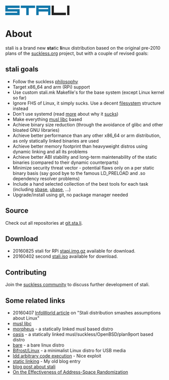 ![sta.li](logo.svg)

About
=====
stali is a brand new **sta**tic **li**nux distribution based on the original pre-2010
plans of the [suckless.org](//suckless.org) project, but with a couple of revised goals:

stali goals
-----------
* Follow the suckless [philosophy](//suckless.org/philosophy)
* Target x86\_64 and arm (RPi) support 
* Use custom stali.mk Makefile's for the base system (except Linux kernel so far)
* Ignore FHS of Linux, it simply sucks. Use a decent [filesystem](/filesystem) structure instead
* Don't use systemd (read [more](http://uselessd.darknedgy.net/ProSystemdAntiSystemd/)  about why it [sucks](//suckless.org/sucks/systemd))
* Make everything [musl libc](http://www.musl-libc.org/) based
* Achieve binary size reduction (through the avoidance of glibc and other bloated GNU libraries)
* Achieve better performance than any other x86\_64 or arm distribution, as only statically linked binaries are used
* Achieve better memory footprint than heavyweight distros using dynamic linking and all its problems
* Achieve better ABI stability and long-term maintenability of the static binaries (compared to their dynamic counterparts)
* Minimize security threat vector - potential flaws only on a per static binary basis (say good bye to the famous LD\_PRELOAD and .so dependency resolver problems)
* Include a hand selected collection of the best tools for each task (including [sbase](//core.suckless.org/sbase), [ubase](//core.suckless.org), ...)
* Upgrade/install using git, no package manager needed

Source
------
Check out all repositories at [git.sta.li](http://git.sta.li).

Download
--------
* 20160825 stali for RPi [stapi.img.gz](http://dl.sta.li/stapi.img.gz) available for download.
* 20160402 second [stali.iso](http://dl.sta.li/stali.iso) available for download.

Contributing
------------
Join the [suckless community](//suckless.org/community) to
discuss further development of stali.

Some related links
------------------
* 20160407 [InfoWorld article](http://www.infoworld.com/article/3048737/open-source-tools/stali-distribution-smashes-assumptions-about-linux.html) on "Stali distribution smashes assumptions about Linux"
* [musl libc](http://www.musl-libc.org/)
* [morpheus](http://morpheus.2f30.org/) - a statically linked musl based distro
* [oasis](https://github.com/michaelforney/oasis) - a statically linked musl/suckless/OpenBSD/plan9port based distro
* [bare](http://bare.li/) - a bare linux distro
* [Bifrost/Linux](http://bifrost.slu.se/) - a minimalist Linux distro for USB media
* [ldd arbitrary code execution](http://www.catonmat.net/blog/ldd-arbitrary-code-execution/) - Nice exploit
* [static linking](http://wayback.archive.org/web/20090525150626/http://blog.garbe.us/2008/02/08/01_Static_linking/) - My old blog entry
* [blog post about stali](http://wayback.archive.org/web/20110727064007/http://elevenislouder.blogspot.com/2010/02/stali.html)
* [On the Effectiveness of Address-Space Randomization](http://benpfaff.org/papers/asrandom.pdf)
